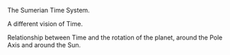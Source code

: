 The Sumerian Time System.

A different vision of Time.

Relationship between Time and the rotation of the planet, around the Pole Axis and around the Sun.
